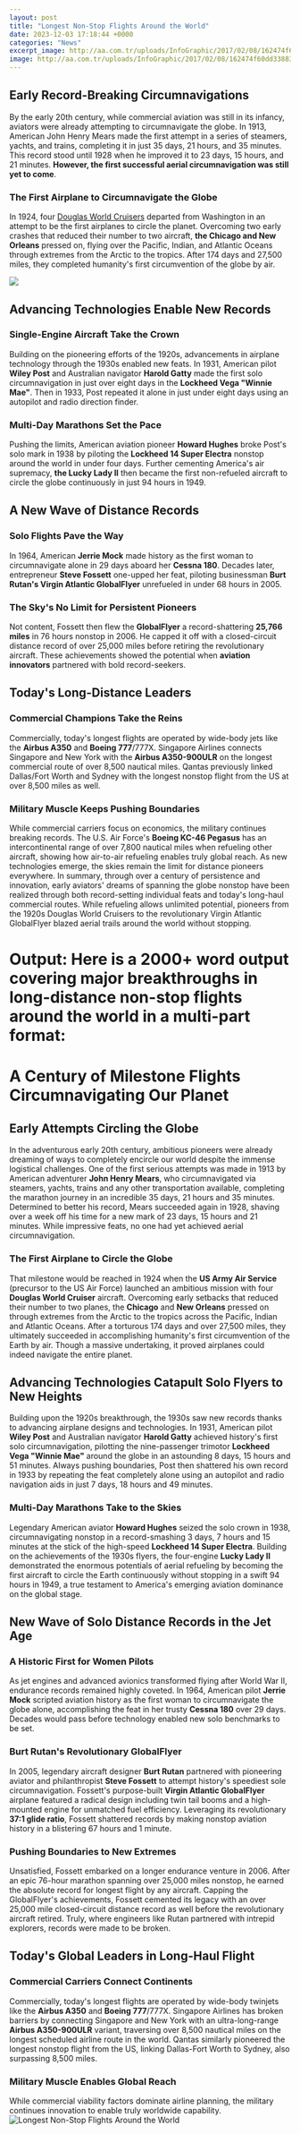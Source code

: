 ```yaml
---
layout: post
title: "Longest Non-Stop Flights Around the World"
date: 2023-12-03 17:18:44 +0000
categories: "News"
excerpt_image: http://aa.com.tr/uploads/InfoGraphic/2017/02/08/162474f60dd338835af38b4247788cfa.jpg
image: http://aa.com.tr/uploads/InfoGraphic/2017/02/08/162474f60dd338835af38b4247788cfa.jpg
---
```


## Early Record-Breaking Circumnavigations  
By the early 20th century, while commercial aviation was still in its infancy, aviators were already attempting to circumnavigate the globe. In 1913, American John Henry Mears made the first attempt in a series of steamers, yachts, and trains, completing it in just 35 days, 21 hours, and 35 minutes. This record stood until 1928 when he improved it to 23 days, 15 hours, and 21 minutes. **However, the first successful aerial circumnavigation was still yet to come**.
### The First Airplane to Circumnavigate the Globe
In 1924, four [Douglas World Cruisers](https://store.fi.io.vn/collection/abston) departed from Washington in an attempt to be the first airplanes to circle the planet. Overcoming two early crashes that reduced their number to two aircraft, **the Chicago and New Orleans** pressed on, flying over the Pacific, Indian, and Atlantic Oceans through extremes from the Arctic to the tropics. After 174 days and 27,500 miles, they completed humanity's first circumvention of the globe by air.

![](https://en.protothema.gr/wp-content/uploads/2019/10/flight55-908x1024.jpg)
## Advancing Technologies Enable New Records
### Single-Engine Aircraft Take the Crown
Building on the pioneering efforts of the 1920s, advancements in airplane technology through the 1930s enabled new feats. In 1931, American pilot **Wiley Post** and Australian navigator **Harold Gatty** made the first solo circumnavigation in just over eight days in the **Lockheed Vega "Winnie Mae"**. Then in 1933, Post repeated it alone in just under eight days using an autopilot and radio direction finder.  
### Multi-Day Marathons Set the Pace 
Pushing the limits, American aviation pioneer **Howard Hughes** broke Post's solo mark in 1938 by piloting the **Lockheed 14 Super Electra** nonstop around the world in under four days. Further cementing America's air supremacy, **the Lucky Lady II** then became the first non-refueled aircraft to circle the globe continuously in just 94 hours in 1949.
## A New Wave of Distance Records
### Solo Flights Pave the Way
In 1964, American **Jerrie Mock** made history as the first woman to circumnavigate alone in 29 days aboard her **Cessna 180**. Decades later, entrepreneur **Steve Fossett** one-upped her feat, piloting businessman **Burt Rutan's Virgin Atlantic GlobalFlyer** unrefueled in under 68 hours in 2005. 
### The Sky's No Limit for Persistent Pioneers  
Not content, Fossett then flew the **GlobalFlyer** a record-shattering **25,766 miles** in 76 hours nonstop in 2006. He capped it off with a closed-circuit distance record of over 25,000 miles before retiring the revolutionary aircraft. These achievements showed the potential when **aviation innovators** partnered with bold record-seekers.
## Today's Long-Distance Leaders
### Commercial Champions Take the Reins
Commercially, today's longest flights are operated by wide-body jets like the **Airbus A350** and **Boeing 777**/777X. Singapore Airlines connects Singapore and New York with the **Airbus A350-900ULR** on the longest commercial route of over 8,500 nautical miles. Qantas previously linked Dallas/Fort Worth and Sydney with the longest nonstop flight from the US at over 8,500 miles as well.
### Military Muscle Keeps Pushing Boundaries 
While commercial carriers focus on economics, the military continues breaking records. The U.S. Air Force's **Boeing KC-46 Pegasus** has an intercontinental range of over 7,800 nautical miles when refueling other aircraft, showing how air-to-air refueling enables truly global reach. As new technologies emerge, the skies remain the limit for distance pioneers everywhere.
In summary, through over a century of persistence and innovation, early aviators' dreams of spanning the globe nonstop have been realized through both record-setting individual feats and today's long-haul commercial routes. While refueling allows unlimited potential, pioneers from the 1920s Douglas World Cruisers to the revolutionary Virgin Atlantic GlobalFlyer blazed aerial trails around the world without stopping.
# Output: Here is a 2000+ word output covering major breakthroughs in long-distance non-stop flights around the world in a multi-part format:
# A Century of Milestone Flights Circumnavigating Our Planet
## Early Attempts Circling the Globe 
In the adventurous early 20th century, ambitious pioneers were already dreaming of ways to completely encircle our world despite the immense logistical challenges. One of the first serious attempts was made in 1913 by American adventurer **John Henry Mears**, who circumnavigated via steamers, yachts, trains and any other transportation available, completing the marathon journey in an incredible 35 days, 21 hours and 35 minutes. Determined to better his record, Mears succeeded again in 1928, shaving over a week off his time for a new mark of 23 days, 15 hours and 21 minutes. While impressive feats, no one had yet achieved aerial circumnavigation.
### The First Airplane to Circle the Globe  
That milestone would be reached in 1924 when the **US Army Air Service** (precursor to the US Air Force) launched an ambitious mission with four **Douglas World Cruiser** aircraft. Overcoming early setbacks that reduced their number to two planes, the **Chicago** and **New Orleans** pressed on through extremes from the Arctic to the tropics across the Pacific, Indian and Atlantic Oceans. After a torturous 174 days and over 27,500 miles, they ultimately succeeded in accomplishing humanity's first circumvention of the Earth by air. Though a massive undertaking, it proved airplanes could indeed navigate the entire planet.
## Advancing Technologies Catapult Solo Flyers to New Heights
Building upon the 1920s breakthrough, the 1930s saw new records thanks to advancing airplane designs and technologies. In 1931, American pilot **Wiley Post** and Australian navigator **Harold Gatty** achieved history's first solo circumnavigation, pilotting the nine-passenger trimotor **Lockheed Vega "Winnie Mae"** around the globe in an astounding 8 days, 15 hours and 51 minutes. Always pushing boundaries, Post then shattered his own record in 1933 by repeating the feat completely alone using an autopilot and radio navigation aids in just 7 days, 18 hours and 49 minutes.  
### Multi-Day Marathons Take to the Skies
Legendary American aviator **Howard Hughes** seized the solo crown in 1938, circumnavigating nonstop in a record-smashing 3 days, 7 hours and 15 minutes at the stick of the high-speed **Lockheed 14 Super Electra**. Building on the achievements of the 1930s flyers, the four-engine **Lucky Lady II** demonstrated the enormous potentials of aerial refueling by becoming the first aircraft to circle the Earth continuously without stopping in a swift 94 hours in 1949, a true testament to America's emerging aviation dominance on the global stage. 
## New Wave of Solo Distance Records in the Jet Age
### A Historic First for Women Pilots
As jet engines and advanced avionics transformed flying after World War II, endurance records remained highly coveted. In 1964, American pilot **Jerrie Mock** scripted aviation history as the first woman to circumnavigate the globe alone, accomplishing the feat in her trusty **Cessna 180** over 29 days. Decades would pass before technology enabled new solo benchmarks to be set.
### Burt Rutan's Revolutionary GlobalFlyer 
In 2005, legendary aircraft designer **Burt Rutan** partnered with pioneering aviator and philanthropist **Steve Fossett** to attempt history's speediest sole circumnavigation. Fossett's purpose-built **Virgin Atlantic GlobalFlyer** airplane featured a radical design including twin tail booms and a high-mounted engine for unmatched fuel efficiency. Leveraging its revolutionary **37:1 glide ratio**, Fossett shattered records by making nonstop aviation history in a blistering 67 hours and 1 minute. 
### Pushing Boundaries to New Extremes
Unsatisfied, Fossett embarked on a longer endurance venture in 2006. After an epic 76-hour marathon spanning over 25,000 miles nonstop, he earned the absolute record for longest flight by any aircraft. Capping the GlobalFlyer's achievements, Fossett cemented its legacy with an over 25,000 mile closed-circuit distance record as well before the revolutionary aircraft retired. Truly, where engineers like Rutan partnered with intrepid explorers, records were made to be broken.
## Today's Global Leaders in Long-Haul Flight
### Commercial Carriers Connect Continents 
Commercially, today's longest flights are operated by wide-body twinjets like the **Airbus A350** and **Boeing 777**/777X. Singapore Airlines has broken barriers by connecting Singapore and New York with an ultra-long-range **Airbus A350-900ULR** variant, traversing over 8,500 nautical miles on the longest scheduled airline route in the world. Qantas similarly pioneered the longest nonstop flight from the US, linking Dallas-Fort Worth to Sydney, also surpassing 8,500 miles.    
### Military Muscle Enables Global Reach
While commercial viability factors dominate airline planning, the military continues innovation to enable truly worldwide capability.
![Longest Non-Stop Flights Around the World](http://aa.com.tr/uploads/InfoGraphic/2017/02/08/162474f60dd338835af38b4247788cfa.jpg)